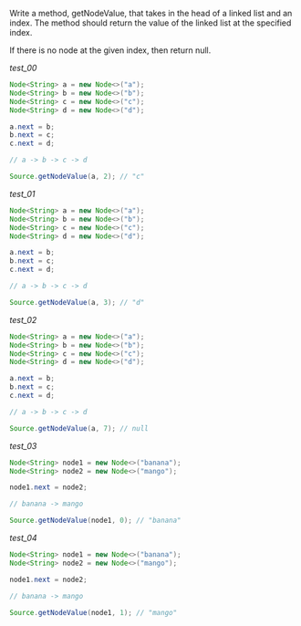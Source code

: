 Write a method, getNodeValue, that takes in the head of a linked list and an index. The method should return the value of the linked list at the specified index.

If there is no node at the given index, then return null.

_test_00_

```java
Node<String> a = new Node<>("a");
Node<String> b = new Node<>("b");
Node<String> c = new Node<>("c");
Node<String> d = new Node<>("d");

a.next = b;
b.next = c;
c.next = d;

// a -> b -> c -> d

Source.getNodeValue(a, 2); // "c"
```

_test_01_

```java
Node<String> a = new Node<>("a");
Node<String> b = new Node<>("b");
Node<String> c = new Node<>("c");
Node<String> d = new Node<>("d");

a.next = b;
b.next = c;
c.next = d;

// a -> b -> c -> d

Source.getNodeValue(a, 3); // "d"
```

_test_02_

```java
Node<String> a = new Node<>("a");
Node<String> b = new Node<>("b");
Node<String> c = new Node<>("c");
Node<String> d = new Node<>("d");

a.next = b;
b.next = c;
c.next = d;

// a -> b -> c -> d

Source.getNodeValue(a, 7); // null
```

_test_03_

```java
Node<String> node1 = new Node<>("banana");
Node<String> node2 = new Node<>("mango");

node1.next = node2;

// banana -> mango

Source.getNodeValue(node1, 0); // "banana"
```

_test_04_

```java
Node<String> node1 = new Node<>("banana");
Node<String> node2 = new Node<>("mango");

node1.next = node2;

// banana -> mango

Source.getNodeValue(node1, 1); // "mango"
```

